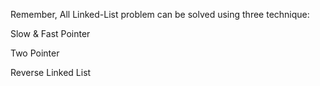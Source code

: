 Remember, All Linked-List problem can be solved using three technique:

Slow & Fast Pointer

Two Pointer

Reverse Linked List
